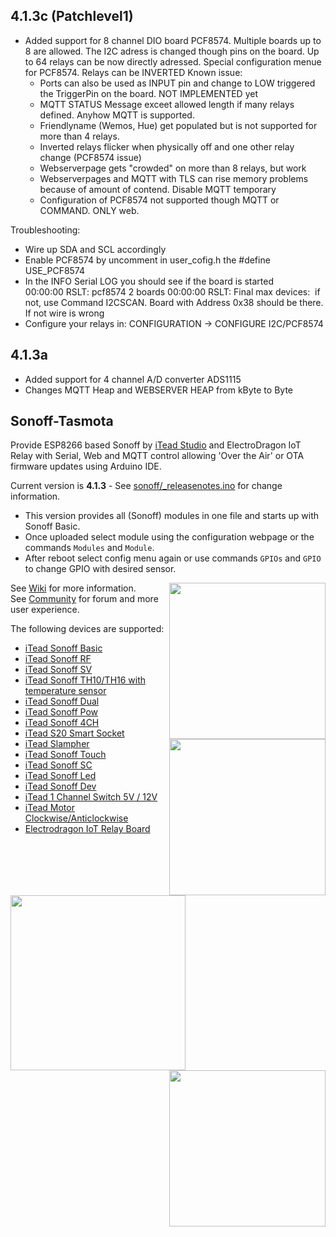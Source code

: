 ## 4.1.3c (Patchlevel1)
- Added support for 8 channel DIO board PCF8574. Multiple boards up to 8 are allowed. The I2C adress is changed though
  pins on the board. Up to 64 relays can be now directly adressed. Special configuration menue for PCF8574. Relays can be INVERTED
  Known issue:
  - Ports can also be used as INPUT pin and change to LOW triggered the TriggerPin on the board. NOT IMPLEMENTED yet
  - MQTT STATUS Message exceet allowed length if many relays defined. Anyhow MQTT is supported.
  - Friendlyname (Wemos, Hue) get populated but is not supported for more than 4 relays.
  - Inverted relays flicker when physically off and one other relay change (PCF8574 issue)
  - Webserverpage gets "crowded" on more than 8 relays, but work
  - Webserverpages and MQTT with TLS can rise memory problems because of amount of contend. Disable MQTT temporary
  - Configuration of PCF8574 not supported though MQTT or COMMAND. ONLY web.
  
 Troubleshooting:
  - Wire up SDA and SCL accordingly
  - Enable PCF8574 by uncomment in user_cofig.h the #define USE_PCF8574
  - In the INFO Serial LOG you should see if the board is started
   00:00:00 RSLT: pcf8574 2 boards
   00:00:00 RSLT: Final max devices: 
   if not, use Command I2CSCAN. Board with Address 0x38 should be there. If not wire is wrong
   - Configure your relays in: CONFIGURATION -> CONFIGURE I2C/PCF8574 
  
## 4.1.3a
- Added support for 4 channel A/D converter ADS1115
- Changes MQTT Heap and WEBSERVER HEAP from kByte to Byte

## Sonoff-Tasmota
Provide ESP8266 based Sonoff by [iTead Studio](https://www.itead.cc/) and ElectroDragon IoT Relay with Serial, Web and MQTT control allowing 'Over the Air' or OTA firmware updates using Arduino IDE.

Current version is **4.1.3** - See [sonoff/_releasenotes.ino](https://github.com/arendst/Sonoff-Tasmota/blob/master/sonoff/_releasenotes.ino) for change information.

- This version provides all (Sonoff) modules in one file and starts up with Sonoff Basic.
- Once uploaded select module using the configuration webpage or the commands ```Modules``` and ```Module```.
- After reboot select config menu again or use commands ```GPIOs``` and ```GPIO``` to change GPIO with desired sensor.

<img src="https://github.com/arendst/arendst.github.io/blob/master/media/sonoffbasic.jpg" width="250" align="right" />

See [Wiki](https://github.com/arendst/Sonoff-Tasmota/wiki) for more information.<br />
See [Community](https://groups.google.com/d/forum/sonoffusers) for forum and more user experience.

The following devices are supported:
- [iTead Sonoff Basic](http://sonoff.itead.cc/en/products/sonoff/sonoff-basic)
- [iTead Sonoff RF](http://sonoff.itead.cc/en/products/sonoff/sonoff-rf)
- [iTead Sonoff SV](https://www.itead.cc/sonoff-sv.html)<img src="https://github.com/arendst/arendst.github.io/blob/master/media/sonoff_th.jpg" width="250" align="right" />
- [iTead Sonoff TH10/TH16 with temperature sensor](http://sonoff.itead.cc/en/products/sonoff/sonoff-th)
- [iTead Sonoff Dual](http://sonoff.itead.cc/en/products/sonoff/sonoff-dual)
- [iTead Sonoff Pow](http://sonoff.itead.cc/en/products/sonoff/sonoff-pow)
- [iTead Sonoff 4CH](http://sonoff.itead.cc/en/products/sonoff/sonoff-4ch)
- [iTead S20 Smart Socket](http://sonoff.itead.cc/en/products/residential/s20-socket)
- [iTead Slampher](http://sonoff.itead.cc/en/products/residential/slampher-rf)
- [iTead Sonoff Touch](http://sonoff.itead.cc/en/products/residential/sonoff-touch)
- [iTead Sonoff SC](http://sonoff.itead.cc/en/products/residential/sonoff-sc)
- [iTead Sonoff Led](http://sonoff.itead.cc/en/products/appliances/sonoff-led)
- [iTead Sonoff Dev](https://www.itead.cc/sonoff-dev.html)
- [iTead 1 Channel Switch 5V / 12V](https://www.itead.cc/smart-home/inching-self-locking-wifi-wireless-switch.html)
- [iTead Motor Clockwise/Anticlockwise](https://www.itead.cc/smart-home/motor-reversing-wifi-wireless-switch.html)
- [Electrodragon IoT Relay Board](http://www.electrodragon.com/product/wifi-iot-relay-board-based-esp8266/)

<img src="https://github.com/arendst/arendst.github.io/blob/master/media/sonofftoucheu.jpg" height="280" align="left" /> 
<img src="https://github.com/arendst/arendst.github.io/blob/master/media/sonoff4ch.jpg" height="250" align="right" /> 

